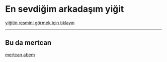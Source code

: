 # En sevdiğim arkadaşım yiğit

[yiğitin resmini görmek için tıklayın][yiğit abem]

[yiğit abem]: https://tr.wikipedia.org/wiki/Gazi_Osman_Paşa#/media/Dosya:GhaziOsmanPasha.jpg
***

## Bu da mertcan

[mertcan abem](https://ae01.alicdn.com/kf/HTB1ux3FIFXXXXaTaXXXq6xXFXXXg/Tuval-cretsiz-kargo-dekorasyon-Hayvan-dekorasyon-K-pek-Komutan-g-zel-hediyeler-ofis-Modern-Art-Deco.jpg_Q90.jpg_.webp)
